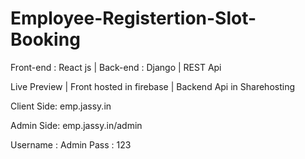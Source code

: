 # Employee-Registertion-Slot-Booking
Front-end : React js | Back-end : Django | REST Api



Live Preview |  Front hosted in firebase | Backend Api in Sharehosting 


Client Side: emp.jassy.in


Admin Side:  emp.jassy.in/admin


 Username : Admin
 Pass : 123

